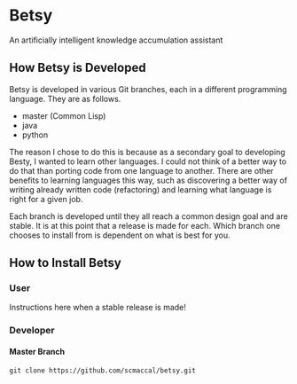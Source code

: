 # Betsy
An artificially intelligent knowledge accumulation assistant

## How Betsy is Developed
Betsy is developed in various Git branches, each in a different
programming language. They are as follows.

- master (Common Lisp)
- java
- python

The reason I chose to do this is because as a secondary goal to
developing Besty, I wanted to learn other languages. I could not
think of a better way to do that than porting code from one
language to another. There are other benefits to learning
languages this way, such as discovering a better way of writing
already written code (refactoring) and learning what language is
right for a given job.

Each branch is developed until they all reach a common design
goal and are stable. It is at this point that a release is made
for each. Which branch one chooses to install from is dependent
on what is best for you.

## How to Install Betsy

### User
Instructions here when a stable release is made!

### Developer
#### Master Branch
`git clone https://github.com/scmaccal/betsy.git`
